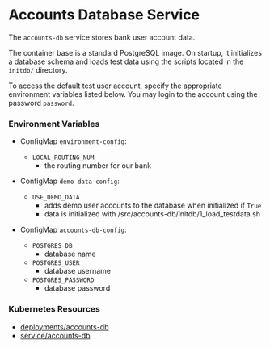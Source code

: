 # Accounts Database Service

The `accounts-db` service stores bank user account data.

The container base is a standard PostgreSQL image. On startup, it initializes
a database schema and loads test data using the scripts located in the `initdb/`
directory.

To access the default test user account, specify the appropriate environment
variables listed below. You may login to the account using the password
`password`.

### Environment Variables

- ConfigMap `environment-config`:

  - `LOCAL_ROUTING_NUM`
    - the routing number for our bank

- ConfigMap `demo-data-config`:

  - `USE_DEMO_DATA`
    - adds demo user accounts to the database when initialized if `True`
    - data is initialized with /src/accounts-db/initdb/1_load_testdata.sh

- ConfigMap `accounts-db-config`:
  - `POSTGRES_DB`
    - database name
  - `POSTGRES_USER`
    - database username
  - `POSTGRES_PASSWORD`
    - database password

### Kubernetes Resources

- [deployments/accounts-db](/kubernetes-manifests/accounts-db.yaml)
- [service/accounts-db](/kubernetes-manifests/accounts-db.yaml)

